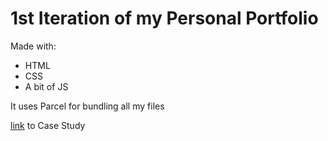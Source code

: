# 1st Iteration of my Personal Portfolio

Made with:

- HTML
- CSS
- A bit of JS

It uses Parcel for bundling all my files

[link](https://www.notion.so/Portfolio-Case-Study-f051df9827cb4d748a4e9436e0deddec) to Case Study

